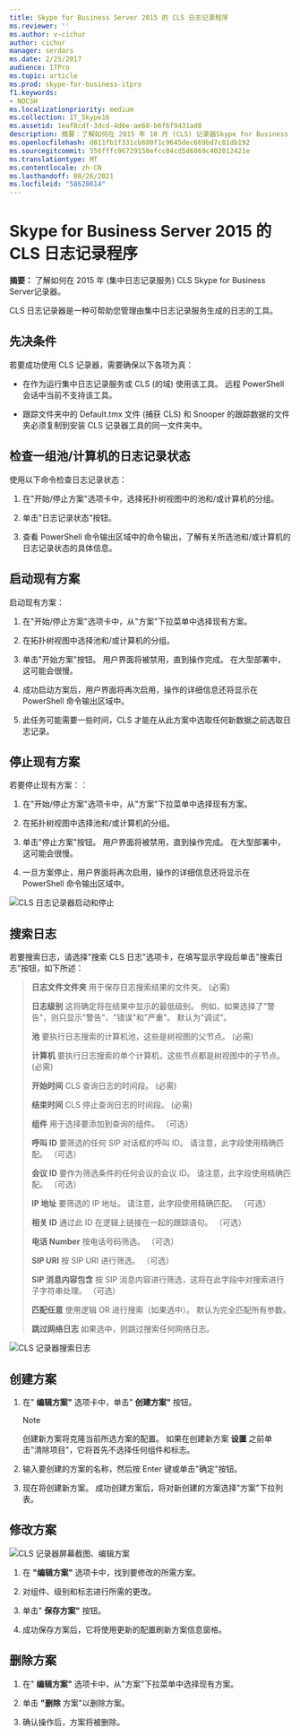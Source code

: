 ```yaml
---
title: Skype for Business Server 2015 的 CLS 日志记录程序
ms.reviewer: ''
ms.author: v-cichur
author: cichur
manager: serdars
ms.date: 2/25/2017
audience: ITPro
ms.topic: article
ms.prod: skype-for-business-itpro
f1.keywords:
- NOCSH
ms.localizationpriority: medium
ms.collection: IT_Skype16
ms.assetid: 1eaf8cdf-3dcd-4d6e-ae68-b6f6f9431ad8
description: 摘要：了解如何在 2015 年 10 月 (CLS) 记录器Skype for Business Server日志记录服务。
ms.openlocfilehash: d811fb1f331cb680f1c9645dec669bd7c81db192
ms.sourcegitcommit: 556fffc96729150efcc04cd5d6069c402012421e
ms.translationtype: MT
ms.contentlocale: zh-CN
ms.lasthandoff: 08/26/2021
ms.locfileid: "58628614"
---
```

# <a name="cls-logger-for-skype-for-business-server-2015"></a>Skype for Business Server 2015 的 CLS 日志记录程序
 
**摘要：** 了解如何在 2015 年 (集中日志记录服务) CLS Skype for Business Server记录器。
  
CLS 日志记录器是一种可帮助您管理由集中日志记录服务生成的日志的工具。
  
## <a name="prerequisites"></a>先决条件

若要成功使用 CLS 记录器，需要确保以下各项为真：
  
- 在作为运行集中日志记录服务或 CLS (的域) 使用该工具。 远程 PowerShell 会话中当前不支持该工具。
    
- 跟踪文件夹中的 Default.tmx 文件 (捕获 CLS) 和 Snooper 的跟踪数据的文件夹必须复制到安装 CLS 记录器工具的同一文件夹中。
    
## <a name="check-the-logging-status-of-a-set-of-poolscomputers"></a>检查一组池/计算机的日志记录状态

使用以下命令检查日志记录状态：
  
1. 在"开始/停止方案"选项卡中，选择拓扑树视图中的池和/或计算机的分组。
    
2. 单击"日志记录状态"按钮。
    
3. 查看 PowerShell 命令输出区域中的命令输出，了解有关所选池和/或计算机的日志记录状态的具体信息。
    
## <a name="start-an-existing-scenario"></a>启动现有方案

启动现有方案：
  
1. 在"开始/停止方案"选项卡中，从"方案"下拉菜单中选择现有方案。
    
2. 在拓扑树视图中选择池和/或计算机的分组。
    
3. 单击"开始方案"按钮。 用户界面将被禁用，直到操作完成。 在大型部署中，这可能会很慢。
    
4. 成功启动方案后，用户界面将再次启用，操作的详细信息还将显示在 PowerShell 命令输出区域中。
    
5. 此任务可能需要一些时间，CLS 才能在从此方案中选取任何新数据之前选取日志记录。
    
## <a name="stop-an-existing-scenario"></a>停止现有方案

若要停止现有方案：：
  
1. 在"开始/停止方案"选项卡中，从"方案"下拉菜单中选择现有方案。
    
2. 在拓扑树视图中选择池和/或计算机的分组。
    
3. 单击"停止方案"按钮。 用户界面将被禁用，直到操作完成。 在大型部署中，这可能会很慢。
    
4. 一旦方案停止，用户界面将再次启用，操作的详细信息还将显示在 PowerShell 命令输出区域中。
    
![CLS 日志记录器启动和停止](../../media/2c4a36c2-b5db-4550-a3b3-41f18e0e2f0c.png)
  
## <a name="search-for-logs"></a>搜索日志

若要搜索日志，请选择"搜索 CLS 日志"选项卡，在填写显示字段后单击"搜索日志"按钮，如下所述：
  
> **日志文件文件夹** 用于保存日志搜索结果的文件夹。  (必需) 
> 
> **日志级别** 这将确定将在结果中显示的最低级别。 例如，如果选择了"警告"，则只显示"警告"、"错误"和"严重"。 默认为"调试"。
> 
> **池** 要执行日志搜索的计算机池，这些是树视图的父节点。  (必需) 
> 
> **计算机** 要执行日志搜索的单个计算机，这些节点都是树视图中的子节点。  (必需) 
> 
> **开始时间** CLS 查询日志的时间段。  (必需) 
> 
> **结束时间** CLS 停止查询日志的时间段。  (必需) 
> 
> **组件** 用于选择要添加到查询的组件。 （可选）
> 
> **呼叫 ID** 要筛选的任何 SIP 对话框的呼叫 ID。 请注意，此字段使用精确匹配。 （可选）
> 
> **会议 ID** 要作为筛选条件的任何会议的会议 ID。 请注意，此字段使用精确匹配。 （可选）
> 
> **IP 地址** 要筛选的 IP 地址。 请注意，此字段使用精确匹配。 （可选）
> 
> **相关 ID** 通过此 ID 在逻辑上链接在一起的跟踪语句。 （可选）
> 
> **电话 Number** 按电话号码筛选。 （可选）
> 
> **SIP URI** 按 SIP URI 进行筛选。 （可选）
> 
> **SIP 消息内容包含** 按 SIP 消息内容进行筛选，这将在此字段中对搜索进行子字符串处理。 （可选）
> 
> **匹配任意** 使用逻辑 OR 进行搜索（如果选中）。 默认为完全匹配所有参数。
> 
> **跳过网络日志** 如果选中，则跳过搜索任何网络日志。
    
![CLS 记录器搜索日志](../../media/5793ea3c-6f5f-40ef-8b53-100da831eedf.png)
  
## <a name="create-a-scenario"></a>创建方案

1. 在" **编辑方案"** 选项卡中，单击" **创建方案"** 按钮。
    
    > [!NOTE]
    > 创建新方案将克隆当前所选方案的配置。 如果在创建新方案 **设置** 之前单击"清除项目"，它将首先不选择任何组件和标志。
  
2. 输入要创建的方案的名称，然后按 Enter 键或单击"确定"按钮。
    
3. 现在将创建新方案。 成功创建方案后，将对新创建的方案选择"方案"下拉列表。
    
## <a name="modify-a-scenario"></a>修改方案

![CLS 记录器屏幕截图、编辑方案](../../media/abbbcac0-8a2e-48af-a22f-4fee0283a29f.png)
  
1. 在 **"编辑方案"** 选项卡中，找到要修改的所需方案。
    
2. 对组件、级别和标志进行所需的更改。
    
3. 单击" **保存方案"** 按钮。
    
4. 成功保存方案后，它将使用更新的配置刷新方案信息窗格。
    
## <a name="delete-a-scenario"></a>删除方案

1. 在" **编辑方案"** 选项卡中，从"方案"下拉菜单中选择现有方案。
    
2. 单击 **"删除** 方案"以删除方案。
    
3. 确认操作后，方案将被删除。
    

